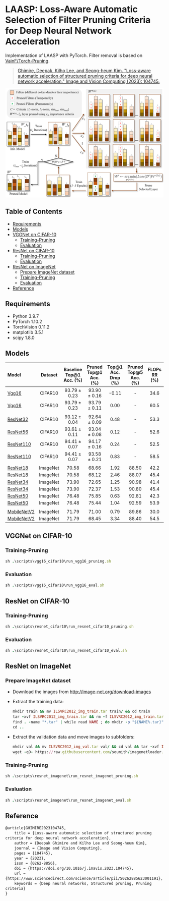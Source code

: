 # LAASP: Loss-Aware Automatic Selection of Filter Pruning Criteria for Deep Neural Network Acceleration 

Implementation of LAASP with PyTorch. Filter removal is based on [VainF/Torch-Pruning](https://github.com/VainF/Torch-Pruning).

> [Ghimire, Deepak, Kilho Lee, and Seong-heum Kim. "Loss-aware automatic selection of structured pruning criteria for deep neural network acceleration." Image and Vision Computing (2023): 104745.](https://www.sciencedirect.com/science/article/pii/S0262885623001191)

![alt text](images/LAASP_flyer.png)

## Table of Contents

- [Requirements](#requirements)
- [Models](#models)
- [VGGNet on CIFAR-10](#vggnet-on-cifar-10)
  - [Training-Pruning](#training-pruning)
  - [Evaluation](#evaluation)
- [ResNet on CIFAR-10](#resnet-on-cifar-10)
  - [Training-Pruning](#training-pruning-1)
  - [Evaluation](#evaluation-1)
- [ResNet on ImageNet](#resnet-on-imagenet)
  - [Prepare ImageNet dataset](#prepare-imagenet-dataset)
  - [Training-Pruning](#training-pruning-2)
  - [Evaluation](#evaluation-2)
- [Reference](#reference)

## Requirements
- Python 3.9.7
- PyTorch 1.10.2
- TorchVision 0.11.2
- matplotlib 3.5.1
- scipy 1.8.0

## Models

| Model        | Dataset | Baseline Top@1 Acc. (%) | Pruned Top@1 Acc. (%) | Top@1 Acc. Drop (%) | Pruned Top@5 Acc. (%) | FLOPs RR (%)| 
|:--------------|:-------:|:-----------------------:|:---------------------:|:-------------------:|:---------------------:|:-----------:|
| [Vgg16](https://drive.google.com/drive/folders/1y29ViTn50rBheigpRqqhoFbqBdlot0m0?usp=sharing)         | CIFAR10 |  93.79 ± 0.23           | 93.90 ± 0.16          | -0.11               | -                    | 34.6         |
| [Vgg16](https://drive.google.com/drive/folders/1L41gwRmOZlAXO6H07SAZEtGXjdlBdHFo?usp=sharing)        | CIFAR10 |  93.79 ± 0.23           | 93.79 ± 0.11          | 0.00                | -                    | 60.5         |
|         |  |   |              |         | | | 
| [ResNet32](https://drive.google.com/drive/folders/1Lu4it1XjvnluZpno3mzoQgl9YELVwQuO?usp=sharing)     | CIFAR10 | 93.12 ± 0.04            | 92.64 ± 0.09          | 0.48                | -                    | 53.3         |
| [ResNet56](https://drive.google.com/drive/folders/1LvWNBparWqcSAfBJecukR94BwMcHcYhZ?usp=sharing)     | CIFAR10 | 93.61 ± 0.11            | 93.04 ± 0.08          | 0.12                | -                    | 52.6         |
| [ResNet110](https://drive.google.com/drive/folders/1LwXjwQcdiz4eIPprpSOUCoUG7yX8O3vH?usp=sharing)    | CIFAR10 | 94.41 ± 0.07            | 94.17 ± 0.16          | 0.24                | -                    | 52.5         |
| [ResNet110](https://drive.google.com/drive/folders/1y6WDGzDcrTTSfpB_d0aHWnLHM4lfv9_D?usp=sharing)    | CIFAR10 | 94.41 ± 0.07            | 93.58 ± 0.21          | 0.83                | -                    | 58.5         | 
|         |  |   |              |         | | |
| [ResNet18](https://drive.google.com/drive/folders/1LCsKknuWS81vlHcTxY5B7NIvDQkUf_24?usp=sharing)     | ImageNet | 70.58                  | 68.66                 | 1.92                | 88.50                | 42.2         |
| [ResNet18](https://drive.google.com/drive/folders/1LC_mJ8TK1gx_YQ46KsojR21hG0ixYs-2?usp=sharing)     | ImageNet | 70.58                  | 68.12                 | 2.46                | 88.07                | 45.4         |
| [ResNet34](https://drive.google.com/drive/folders/1LC9JS32vEsl7_GKkDRV83jU4coqmtIIO?usp=sharing)     | ImageNet | 73.90                  | 72.65                 | 1.25                | 90.98                | 41.4         |
| [ResNet34](https://drive.google.com/drive/folders/1LC6IU7V1N8Dw6v3Yj3Z68dESe-ANiv1F?usp=sharing)     | ImageNet | 73.90                  | 72.37                 | 1.53                | 90.80                | 45.4         |
| [ResNet50](https://drive.google.com/drive/folders/1LB-EIZYu69L5L0C1W5jmP62FVYxgPpIT?usp=sharing)     | ImageNet | 76.48                  | 75.85                 | 0.63                | 92.81                | 42.3         | 
| [ResNet50](https://drive.google.com/drive/folders/1L5mIhmNxHMW1gnVSkmsJl14bQPnP_tJc?usp=sharing)     | ImageNet | 76.48                  | 75.44                 | 1.04                | 92.59                | 53.9         | 
|         |  |   |              |         | | | 
| [MobileNetV2](https://drive.google.com/drive/folders/1zt4JcPSlkJjJARDei2f0cSy-4WBeXEDv?usp=sharing)  | ImageNet | 71.79                  | 71.00                 | 0.79                | 89.86                | 30.0         |
| [MobileNetV2](https://drive.google.com/drive/folders/1ztFsVI87toRPOKywqpENR4ubGS7Gj9vt?usp=sharing)  | ImageNet | 71.79                  | 68.45                 | 3.34                | 88.40                | 54.5         |

## VGGNet on CIFAR-10

### Training-Pruning

```ruby
sh .\scripts\vgg16_cifar10\run_vgg16_pruning.sh
```

### Evaluation

```ruby
sh .\scripts\vgg16_cifar10\run_vgg16_eval.sh
```

## ResNet on CIFAR-10

### Training-Pruning

```ruby
sh .\scripts\resnet_cifar10\run_resnet_cifar10_pruning.sh
```

### Evaluation

```ruby
sh .\scripts\resnet_cifar10\run_resnet_cifar10_eval.sh  
```

## ResNet on ImageNet

### Prepare ImageNet dataset

- Download the images from http://image-net.org/download-images

- Extract the training data:

  ```ruby
  mkdir train && mv ILSVRC2012_img_train.tar train/ && cd train
  tar -xvf ILSVRC2012_img_train.tar && rm -f ILSVRC2012_img_train.tar
  find . -name "*.tar" | while read NAME ; do mkdir -p "${NAME%.tar}"; tar -xvf "${NAME}" -C "${NAME%.tar}"; rm -f "${NAME}"; done
  cd ..
  ```

- Extract the validation data and move images to subfolders:

  ```ruby
  mkdir val && mv ILSVRC2012_img_val.tar val/ && cd val && tar -xvf ILSVRC2012_img_val.tar
  wget -qO- https://raw.githubusercontent.com/soumith/imagenetloader.torch/master/valprep.sh | bash
  ```

### Training-Pruning

```ruby
sh .\scripts\resnet_imagenet\run_resnet_imagenet_pruning.sh
```

### Evaluation

```ruby
sh .\scripts\resnet_imagenet\run_resnet_imagenet_eval.sh
```

## Reference

```
@article{GHIMIRE2023104745,
    title = {Loss-aware automatic selection of structured pruning criteria for deep neural network acceleration},
    author = {Deepak Ghimire and Kilho Lee and Seong-heum Kim},
    journal = {Image and Vision Computing},
    pages = {104745},
    year = {2023},
    issn = {0262-8856},
    doi = {https://doi.org/10.1016/j.imavis.2023.104745},
    url = {https://www.sciencedirect.com/science/article/pii/S0262885623001191},
    keywords = {Deep neural networks, Structured pruning, Pruning criteria}
}
```